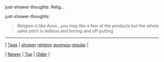 <!--
title: just-shower-thoughts
date: 2020-06-28T15:27:00.112Z
tags: shower, religion, avonyou, regular
-->


just-shower-thoughts: Relig...

<p>just-shower-thoughts:</p>

<blockquote><p>Religion is like Avon…you may like a few of the products but the whole sales pitch is tedious and boring and off putting</p></blockquote>

<!--BOTTOM-POST-NAVIGATION-->
---

| [Tags](tags.md) | [shower](tag-shower.md) [religion](tag-religion.md) [avonyou](tag-avonyou.md) [regular](tag-regular.md) |

| [Newer](142361107264.md) | [Top](index.md) | [Older](142454973889.md) |